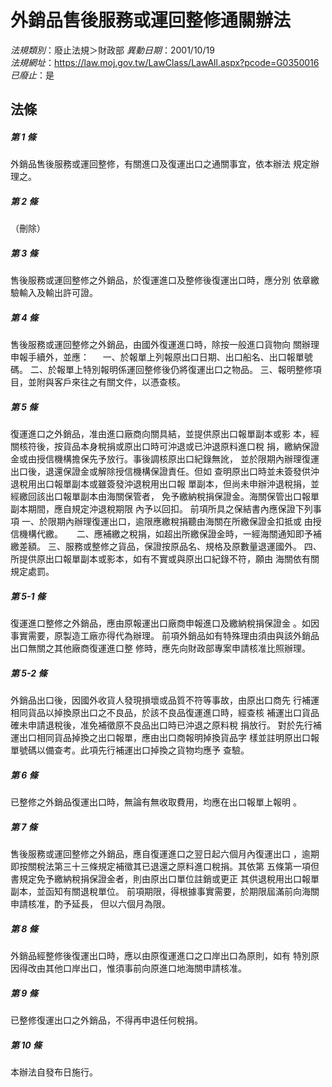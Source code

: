 # 外銷品售後服務或運回整修通關辦法

*法規類別*：廢止法規＞財政部
*異動日期*：2001/10/19  
*法規網址*：https://law.moj.gov.tw/LawClass/LawAll.aspx?pcode=G0350016
*已廢止*：是


## 法條
##### 第 1 條
外銷品售後服務或運回整修，有關進口及復運出口之通關事宜，依本辦法
規定辦理之。

##### 第 2 條
（刪除）

##### 第 3 條
售後服務或運回整修之外銷品，於復運進口及整修後復運出口時，應分別
依章繳驗輸入及輸出許可證。

##### 第 4 條
售後服務或運回整修之外銷品，由國外復運進口時，除按一般進口貨物向
關辦理申報手續外，並應：              　
一、於報單上列報原出口日期、出口船名、出口報單號碼。
二、於報單上特別報明係運回整修後仍將復運出口之物品。
三、報明整修項目，並附與客戶來往之有關文件，以憑查核。

##### 第 5 條
復運進口之外銷品，准由進口廠商向關具結，並提供原出口報單副本或影
本，經關核符後，按貨品本身稅捐或原出口時可沖退或已沖退原料進口稅
捐，繳納保證金或由授信機構擔保先予放行。事後調核原出口紀錄無訛，
並於限期內辦理復運出口後，退還保證金或解除授信機構保證責任。但如
查明原出口時並未簽發供沖退稅用出口報單副本或雖簽發沖退稅用出口報
單副本，但尚未申辦沖退稅捐，並經繳回該出口報單副本由海關保管者，
免予繳納稅捐保證金。海關保管出口報單副本期間，應自規定沖退稅期限
內予以回扣。
前項所具之保結書內應保證下列事項
一、於限期內辦理復運出口，逾限應繳稅捐聽由海關在所繳保證金扣抵或
    由授信機構代繳。              　
二、應補繳之稅捐，如超出所繳保證金時，一經海關通知即予補繳差額。
三、服務或整修之貨品，保證按原品名、規格及原數量退運國外。
四、所提供原出口報單副本或影本，如有不實或與原出口紀錄不符，願由
    海關依有關規定處罰。            　


##### 第 5-1 條
復運進口整修之外銷品，應由原報運出口廠商申報進口及繳納稅捐保證金
。如因事實需要，原製造工廠亦得代為辦理。
前項外銷品如有特殊理由須由與該外銷品出口無關之其他廠商復運進口整
修時，應先向財政部專案申請核准比照辦理。

##### 第 5-2 條
外銷品出口後，因國外收貨人發現損壞或品質不符等事故，由原出口商先
行補運相同貨品以掉換原出口之不良品，於該不良品復運進口時，經查核
補運出口貨品確未申請退稅後，准免補徵原不良品出口時已沖退之原料稅
捐放行。
對於先行補運出口相同貨品掉換之出口報單，應由出口商報明掉換貨品字
樣並註明原出口報單號碼以備查考。此項先行補運出口掉換之貨物均應予
查驗。  　

##### 第 6 條
已整修之外銷品復運出口時，無論有無收取費用，均應在出口報單上報明
。

##### 第 7 條
售後服務或運回整修之外銷品，應自復運進口之翌日起六個月內復運出口
，逾期即按關稅法第三十三條規定補徵其已退還之原料進口稅捐。其依第
五條第一項但書規定免予繳納稅捐保證金者，則由原出口單位註銷或更正
其供退稅用出口報單副本，並函知有關退稅單位。
前項期限，得根據事實需要，於期限屆滿前向海關申請核准，酌予延長，
但以六個月為限。

##### 第 8 條
外銷品經整修後復運出口時，應以由原復運進口之口岸出口為原則，如有
特別原因得改由其他口岸出口，惟須事前向原進口地海關申請核准。

##### 第 9 條
已整修復運出口之外銷品，不得再申退任何稅捐。

##### 第 10 條
本辦法自發布日施行。


